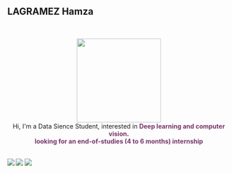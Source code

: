 

## **LAGRAMEZ Hamza** 
 <br>

<p align="center" >
    <img width="190" src="https://i.giphy.com/media/3o7qE6GmiEj9QsrAKA/giphy.webp"/> <br>
    Hi, I'm a Data Sience Student, interested in <b><font color="#763568">Deep learning and computer vision</font>.
    <br>
    <font color="#763568">looking for an end-of-studies (4 to 6 months) internship</font>
 <br>
 <br>
 
[<img src="https://img.shields.io/badge/LinkedIn-hamza-lagramez-informational?style=for-the-badge&labelColor=black&logo=linkedin&logoColor=cd5c5c&&color=cd5c5c"/>][linkedin]
[<img src="https://img.shields.io/badge/Twitter-@HamzaLagramez-informational?style=for-the-badge&labelColor=black&logo=twitter&logoColor=5b84c4&color=5b84c4"/>][twitter]
[<img src="https://img.shields.io/badge/Gmail-hamzalagramez7@gmail.com-informational?style=for-the-badge&labelColor=black&logo=gmail&logoColor=2c599D&&color=2c599D"/>][gmail]
 

[linkedin]: https://www.linkedin.com/in/hamza-lagramez-91a6b4185/
[twitter]: https://twitter.com/HamzaLagramez
[gmail]: hamzalagramez7@gmail.com
